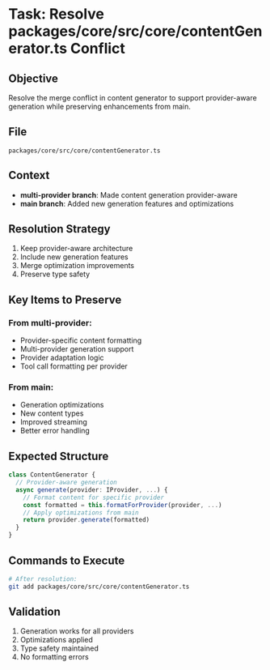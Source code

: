 # Task: Resolve packages/core/src/core/contentGenerator.ts Conflict

## Objective

Resolve the merge conflict in content generator to support provider-aware generation while preserving enhancements from main.

## File

`packages/core/src/core/contentGenerator.ts`

## Context

- **multi-provider branch**: Made content generation provider-aware
- **main branch**: Added new generation features and optimizations

## Resolution Strategy

1. Keep provider-aware architecture
2. Include new generation features
3. Merge optimization improvements
4. Preserve type safety

## Key Items to Preserve

### From multi-provider:

- Provider-specific content formatting
- Multi-provider generation support
- Provider adaptation logic
- Tool call formatting per provider

### From main:

- Generation optimizations
- New content types
- Improved streaming
- Better error handling

## Expected Structure

```typescript
class ContentGenerator {
  // Provider-aware generation
  async generate(provider: IProvider, ...) {
    // Format content for specific provider
    const formatted = this.formatForProvider(provider, ...)
    // Apply optimizations from main
    return provider.generate(formatted)
  }
}
```

## Commands to Execute

```bash
# After resolution:
git add packages/core/src/core/contentGenerator.ts
```

## Validation

1. Generation works for all providers
2. Optimizations applied
3. Type safety maintained
4. No formatting errors
